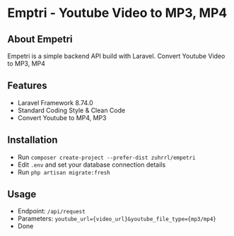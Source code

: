 # Emptri - Youtube Video to MP3, MP4

## About Empetri

Empetri is a simple backend API build with Laravel. Convert Youtube Video to MP3, MP4

## Features

- Laravel Framework 8.74.0
- Standard Coding Style & Clean Code
- Convert Youtube to MP4, MP3


## Installation

- Run `composer create-project --prefer-dist zuhrrl/empetri`
- Edit `.env` and set your database connection details
- Run `php artisan migrate:fresh`

## Usage

- Endpoint: `/api/request`
- Parameters: `youtube_url={video_url}&youtube_file_type={mp3/mp4}`
- Done
